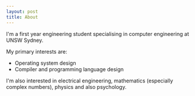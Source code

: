 ```yaml
---
layout: post
title: About
---
```


I'm a first year engineering student specialising in computer engineering at UNSW Sydney.

My primary interests are:

- Operating system design
- Compiler and programming language design

I'm also interested in electrical engineering, mathematics (especially complex numbers), physics and also psychology.